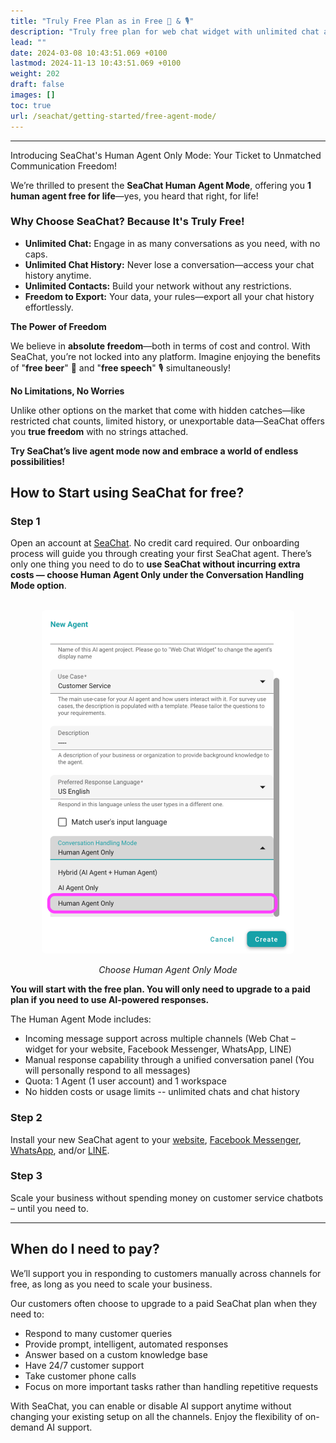 ```yaml
---
title: "Truly Free Plan as in Free 🍺 & 🎙️"
description: "Truly free plan for web chat widget with unlimited chat and history."
lead: ""
date: 2024-03-08 10:43:51.069 +0100
lastmod: 2024-11-13 10:43:51.069 +0100
weight: 202
draft: false
images: []
toc: true
url: /seachat/getting-started/free-agent-mode/
---
```

---


Introducing SeaChat's Human Agent Only Mode: Your Ticket to Unmatched Communication Freedom!

We’re thrilled to present the **SeaChat Human Agent Mode**, offering you **1 human agent free for life**—yes, you heard that right, for life!

### Why Choose SeaChat? Because It's **Truly Free!**

- **Unlimited Chat:** Engage in as many conversations as you need, with no caps.
- **Unlimited Chat History:** Never lose a conversation—access your chat history anytime.
- **Unlimited Contacts:** Build your network without any restrictions.
- **Freedom to Export:** Your data, your rules—export all your chat history effortlessly.

**The Power of Freedom**

We believe in **absolute freedom**—both in terms of cost and control. With SeaChat, you’re not locked into any platform. Imagine enjoying the benefits of "**free beer**" 🍺 and "**free speech**" 🎙️ simultaneously!

**No Limitations, No Worries**

Unlike other options on the market that come with hidden catches—like restricted chat counts, limited history, or unexportable data—SeaChat offers you **true freedom** with no strings attached.

**Try SeaChat’s live agent mode now and embrace a world of endless possibilities!**

## How to Start using SeaChat for free?

### Step 1
Open an account at [SeaChat](https://chat.seasalt.ai/?utm_source=wiki). No credit card required. Our onboarding process will guide you through creating your first SeaChat agent. There’s only one thing you need to do to **use SeaChat without incurring extra costs — choose Human Agent Only under the Conversation Handling Mode option**.  

<br/>
<center>
<a href="/images/seachat/en/getting-started/free-human-agent-mode.png" target="_blank">
<img width="80%" style="border-radius: 0.4rem; cursor: zoom-in;" src="/images/seachat/en/getting-started/free-human-agent-mode.png" alt="An image illustrate the Conversation Handling Mode option. (Human Agent Only)">
</a>

*Choose Human Agent Only Mode*
</center>

**You will start with the free plan. You will only need to upgrade to a paid plan if you need to use AI-powered responses.**

The Human Agent Mode includes:
- Incoming message support across multiple channels (Web Chat – widget for your website, Facebook Messenger, WhatsApp, LINE)
- Manual response capability through a unified conversation panel (You will personally respond to all messages)
- Quota: 1 Agent (1 user account) and 1 workspace
- No hidden costs or usage limits -- unlimited chats and chat history

### Step 2
Install your new SeaChat agent to your [website](https://wiki.seasalt.ai/en/seachat/manual/channels/webpage/), [Facebook Messenger](https://wiki.seasalt.ai/en/seachat/manual/channels/facebook-messenger/), [WhatsApp](https://wiki.seasalt.ai/en/seachat/integrations/whatsapp/), and/or [LINE](https://wiki.seasalt.ai/en/seachat/manual/channels/install-to-line/).

### Step 3
Scale your business without spending money on customer service chatbots – until you need to.

---
## When do I need to pay?

We’ll support you in responding to customers manually across channels for free, as long as you need to scale your business.

Our customers often choose to upgrade to a paid SeaChat plan when they need to:

- Respond to many customer queries
- Provide prompt, intelligent, automated responses
- Answer based on a custom knowledge base
- Have 24/7 customer support
- Take customer phone calls
- Focus on more important tasks rather than handling repetitive requests

With SeaChat, you can enable or disable AI support anytime without changing your existing setup on all the channels. Enjoy the flexibility of on-demand AI support.

